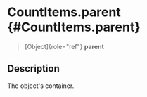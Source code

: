 CountItems.parent {#CountItems.parent}
=================

> [Object]{role="ref"} **parent**

Description
-----------

The object\'s container.
